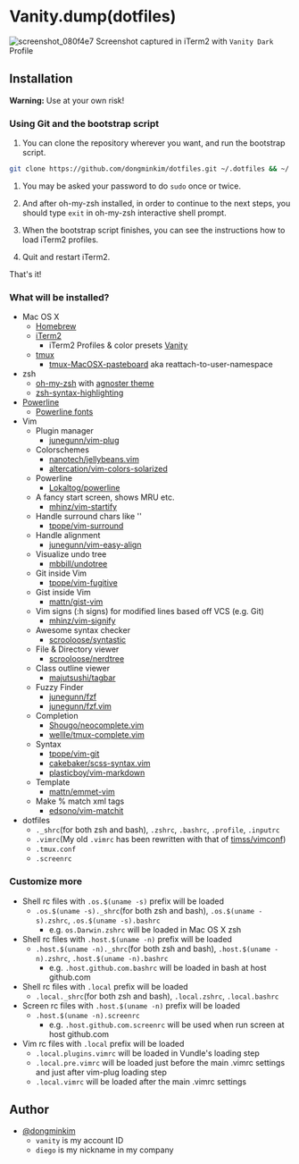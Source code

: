 # Vanity.dump(dotfiles)

![screenshot_080f4e7](https://cloud.githubusercontent.com/assets/1652790/14640795/384677b6-067e-11e6-91f3-9e30ae433eb6.png)
Screenshot captured in iTerm2 with `Vanity Dark` Profile

## Installation

**Warning:** Use at your own risk!

### Using Git and the bootstrap script

1. You can clone the repository wherever you want, and run the bootstrap script.
  ```bash
git clone https://github.com/dongminkim/dotfiles.git ~/.dotfiles && ~/.dotfiles/bootstrap.sh
  ```

1. You may be asked your password to do `sudo` once or twice.

1. And after oh-my-zsh installed, in order to continue to the next steps, you should type `exit` in oh-my-zsh interactive shell prompt.

1. When the bootstrap script finishes, you can see the instructions how to load iTerm2 profiles.

1. Quit and restart iTerm2.

That's it!

### What will be installed?

* Mac OS X
  * [Homebrew](http://brew.sh)
  * [iTerm2](https://iterm2.com)
    * iTerm2 Profiles & color presets [Vanity](https://github.com/dongminkim/vanity)
  * [tmux](https://tmux.github.io)
    * [tmux-MacOSX-pasteboard](https://github.com/ChrisJohnsen/tmux-MacOSX-pasteboard) aka reattach-to-user-namespace
* zsh
  * [oh-my-zsh](https://github.com/robbyrussell/oh-my-zsh) with [agnoster theme](https://gist.github.com/agnoster/3712874)
  * [zsh-syntax-highlighting](https://github.com/zsh-users/zsh-syntax-highlighting)
* [Powerline](https://github.com/powerline/powerline)
  * [Powerline fonts](https://github.com/powerline/fonts)
* Vim
  * Plugin manager
    * [junegunn/vim-plug](https://github.com/junegunn/vim-plug)
  * Colorschemes
    * [nanotech/jellybeans.vim](https://github.com/nanotech/jellybeans.vim)
    * [altercation/vim-colors-solarized](https://github.com/altercation/vim-colors-solarized)
  * Powerline
    * [Lokaltog/powerline](https://github.com/Lokaltog/powerline)
  * A fancy start screen, shows MRU etc.
    * [mhinz/vim-startify](https://github.com/mhinz/vim-startify)
  * Handle surround chars like ''
    * [tpope/vim-surround](https://github.com/tpope/vim-surround)
  * Handle alignment
    * [junegunn/vim-easy-align](https://github.com/junegunn/vim-easy-align)
  * Visualize undo tree
    * [mbbill/undotree](https://github.com/mbbill/undotree)
  * Git inside Vim
    * [tpope/vim-fugitive](https://github.com/tpope/vim-fugitive)
  * Gist inside Vim
    * [mattn/gist-vim](https://github.com/mattn/gist-vim)
  * Vim signs (:h signs) for modified lines based off VCS (e.g. Git)
    * [mhinz/vim-signify](https://github.com/mhinz/vim-signify)
  * Awesome syntax checker
    * [scrooloose/syntastic](https://github.com/scrooloose/syntastic)
  * File & Directory viewer
    * [scrooloose/nerdtree](https://github.com/scrooloose/nerdtree)
  * Class outline viewer
    * [majutsushi/tagbar](https://github.com/majutsushi/tagbar)
  * Fuzzy Finder
    * [junegunn/fzf](https://github.com/junegunn/fzf)
    * [junegunn/fzf.vim](https://github.com/junegunn/fzf.vim)
  * Completion
    * [Shougo/neocomplete.vim](https://github.com/Shougo/neocomplete.vim)
    * [wellle/tmux-complete.vim](https://github.com/wellle/tmux-complete.vim)
  * Syntax
    * [tpope/vim-git](https://github.com/tpope/vim-git)
    * [cakebaker/scss-syntax.vim](https://github.com/cakebaker/scss-syntax.vim)
    * [plasticboy/vim-markdown](https://github.com/plasticboy/vim-markdown)
  * Template
    * [mattn/emmet-vim](https://github.com/mattn/emmet-vim)
  * Make % match xml tags
    * [edsono/vim-matchit](https://github.com/edsono/vim-matchit)
* dotfiles
  * `._shrc`(for both zsh and bash), `.zshrc`, `.bashrc`, `.profile`, `.inputrc`
  * `.vimrc`(My old `.vimrc` has been rewritten with that of [timss/vimconf](https://github.com/timss/vimconf))
  * `.tmux.conf`
  * `.screenrc`

### Customize more

* Shell rc files with `.os.$(uname -s)` prefix will be loaded
  * `.os.$(uname -s)._shrc`(for both zsh and bash), `.os.$(uname -s).zshrc`, `.os.$(uname -s).bashrc`
    * e.g. `os.Darwin.zshrc` will be loaded in Mac OS X zsh
* Shell rc files with `.host.$(uname -n)` prefix will be loaded
  * `.host.$(uname -n)._shrc`(for both zsh and bash), `.host.$(uname -n).zshrc`, `.host.$(uname -n).bashrc`
    * e.g. `.host.github.com.bashrc` will be loaded in bash at host github.com
* Shell rc files with `.local` prefix will be loaded
  * `.local._shrc`(for both zsh and bash), `.local.zshrc`, `.local.bashrc`
* Screen rc files with `.host.$(uname -n)` prefix will be loaded
  * `.host.$(uname -n).screenrc`
    * e.g. `.host.github.com.screenrc` will be used when run screen at host github.com
* Vim rc files with `.local` prefix will be loaded
  * `.local.plugins.vimrc` will be loaded in Vundle's loading step
  * `.local.pre.vimrc` will be loaded just before the main .vimrc settings and just after vim-plug loading step
  * `.local.vimrc` will be loaded after the main .vimrc settings

## Author

* [@dongminkim](https://github.com/dongminkim)
  * `vanity` is my account ID
  * `diego` is my nickname in my company


